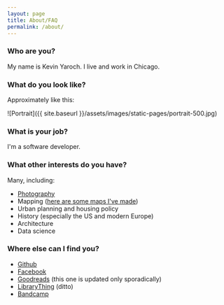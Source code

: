 ```yaml
---
layout: page
title: About/FAQ
permalink: /about/
---
```


### Who are you?

My name is Kevin Yaroch. I live and work in Chicago.

### What do you look like?

Approximately like this:

![Portrait]({{ site.baseurl }}/assets/images/static-pages/portrait-500.jpg)

### What is your job?

I'm a software developer.
### What other interests do you have?

Many, including:

* [Photography](https://www.flickr.com/photos/kvyar/)
* Mapping ([here are some maps I've made](https://kjyaroch.cartodb.com/maps))
* Urban planning and housing policy
* History (especially the US and modern Europe)
* Architecture
* Data science

### Where else can I find you?

* [Github](https://github.com/kyaroch)
* [Facebook](https://www.facebook.com/kjyaroch)
* [Goodreads](https://www.goodreads.com/user/show/5957941-kevin-yaroch) (this one is updated only sporadically)
* [LibraryThing](https://www.librarything.com/profile/kvyar) (ditto)
* [Bandcamp](https://bandcamp.com/kvyar)

